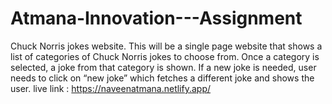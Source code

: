 # Atmana-Innovation---Assignment
Chuck Norris jokes website. This will be a single page website that
shows a list of categories of Chuck Norris jokes to choose from. Once a
category is selected, a joke from that category is shown. If a new joke is needed,
user needs to click on “new joke” which fetches a different joke and shows the
user.
live link : https://naveenatmana.netlify.app/
